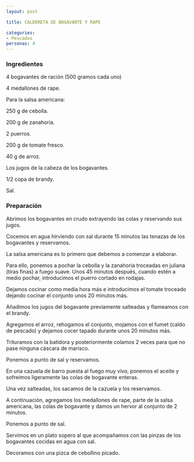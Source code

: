 ```yaml
---
layout: post

title: CALDERETA DE BOGAVANTE Y RAPE

categories:
- Pescados
personas: 4 
---
```

<h3>Ingredientes</h3>
4 bogavantes de ración (500 gramos cada uno)

4 medallones de rape.

Para la salsa americana:

250 g de cebolla.

200 g de zanahoria.

2 puerros.

200 g de tomate fresco.

40 g de arroz.

Los jugos de la cabeza de los bogavantes.

1/2 copa de brandy.

Sal.

<h3>Preparación</h3>
Abrimos los bogavantes en crudo extrayendo las colas y reservando sus jugos.

Cocemos en agua hirviendo con sal durante 15 minutos las tenazas de los bogavantes y reservamos.

La salsa americana es lo primero que debemos a comenzar a elaborar.

Para ello, ponemos a pochar la cebolla y la zanahoria troceadas en juliana (tiras finas) a fuego suave. Unos 45 minutos después, cuando estén a medio pochar, introducimos el puerro cortado en rodajas.

Dejamos cocinar como media hora más e introducimos el tomate troceado dejando cocinar el conjunto unos 20 minutos más.

Añadimos los jugos del bogavante previamente salteadas y flameamos con el brandy.

Agregamos el arroz, rehogamos el conjunto, mojamos con el fumet (caldo de pescado) y dejamos cocer tapado durante unos 20 minutos más.

Trituramos con la batidora y posteriormente colamos 2 veces para que no pase ninguna cáscara de marisco.

Ponemos a punto de sal y reservamos.

En una cazuela de barro puesta al fuego muy vivo, ponemos el aceite y sofreímos ligeramente las colas de bogavante enteras.

Una vez salteadas, los sacamos de la cazuela y los reservamos.

A continuación, agregamos los medallones de rape, parte de la salsa americana, las colas de bogavante y damos un hervor al conjunto de 2 minutos.

Ponemos a punto de sal.

Servimos en un plato sopero al que acompañamos con las pinzas de los bogavantes cocidas en agua con sal.

Decoramos con una pizca de cebollino picado.